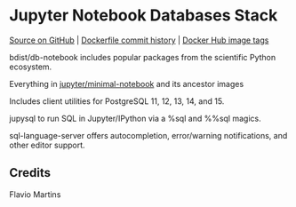 # Jupyter Notebook Databases Stack

[Source on GitHub](https://github.com/bdist/db-notebook) | [Dockerfile commit history](https://github.com/bdist/db-notebook/commits/main/db-notebook/Dockerfile) | [Docker Hub image tags](https://hub.docker.com/r/bdist/db-notebook/tags/)

bdist/db-notebook includes popular packages from the scientific Python ecosystem.

Everything in [jupyter/minimal-notebook](https://jupyter-docker-stacks.readthedocs.io/en/latest/using/selecting.html#jupyter-minimal-notebook) and its ancestor images

Includes client utilities for PostgreSQL 11, 12, 13, 14, and 15.

jupysql to run SQL in Jupyter/IPython via a %sql and %%sql magics.

sql-language-server offers autocompletion, error/warning notifications, and other editor support.

## Credits

Flavio Martins